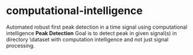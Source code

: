# computational-intelligence
Automated robust first peak detection in a time signal using computational intelligence
**Peak Detection**
Goal is to detect peak in given signal(s) in directory \dataset with computation intelligence and not just signal processing.
